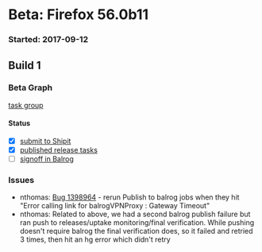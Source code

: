 # Beta: Firefox 56.0b11

### Started: 2017-09-12

## Build 1

### Beta Graph
[task group](https://tools.taskcluster.net/push-inspector/#/bSBKGy9xQWSbHAb-C6I_uA)


#### Status
- [x] [submit to Shipit](https://wiki.mozilla.org/Release:Release_Automation_on_Mercurial:Starting_a_Release#Submit_to_Ship_It)
- [x] [published release tasks](../how-tos/relpro.md#4-publish-release)
- [ ] [signoff in Balrog](../how-tos/relpro.md#3-signoffs)

### Issues
- nthomas: [Bug 1398964](https://bugzil.la/1398964) - rerun Publish to balrog jobs when they hit "Error calling link for balrogVPNProxy : Gateway Timeout"
- nthomas: Related to above, we had a second balrog publish failure but ran push to releases/uptake monitoring/final verification. While pushing doesn't require balrog the final verification does, so it failed and retried 3 times, then hit an hg error which didn't retry


